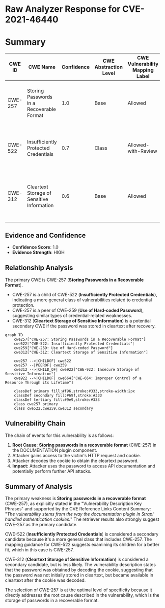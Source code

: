 # Raw Analyzer Response for CVE-2021-46440

# Summary
| CWE ID | CWE Name | Confidence | CWE Abstraction Level | CWE Vulnerability Mapping Label | CWE-Vulnerability Mapping Notes |
|---|---|---|---|---|---|
| CWE-257 | Storing Passwords in a Recoverable Format | 1.0 | Base | Allowed | Primary CWE: This is the most direct match to the vulnerability description. |
| CWE-522 | Insufficiently Protected Credentials | 0.7 | Class | Allowed-with-Review | Secondary: Could be a broader classification, but CWE-257 is more specific. |
| CWE-312 | Cleartext Storage of Sensitive Information | 0.6 | Base | Allowed | Secondary:  Potentially applicable if the password was stored in cleartext after being recovered. |

## Evidence and Confidence

*   **Confidence Score:** 1.0
*   **Evidence Strength:** HIGH

## Relationship Analysis
The primary CWE is CWE-257 (**Storing Passwords in a Recoverable Format**).

- CWE-257 is a child of CWE-522 (**Insufficiently Protected Credentials**), indicating a more general class of vulnerabilities related to credential protection.
- CWE-257 is a peer of CWE-259 (**Use of Hard-coded Password**), suggesting similar types of credential-related weaknesses.
- CWE-312 (**Cleartext Storage of Sensitive Information**) is a potential secondary CWE if the password was stored in cleartext after recovery.

```mermaid
graph TD
    cwe257["CWE-257: Storing Passwords in a Recoverable Format"]
    cwe522["CWE-522: Insufficiently Protected Credentials"]
    cwe259["CWE-259: Use of Hard-coded Password"]
    cwe312["CWE-312: Cleartext Storage of Sensitive Information"]

    cwe257 -->|CHILDOF| cwe522
    cwe257 --|PEEROF| cwe259
    cwe312 -->|CHILD_OF| cwe922["CWE-922: Insecure Storage of Sensitive Information"]
    cwe922 -->|CHILDOF| cwe664["CWE-664: Improper Control of a Resource Through its Lifetime"]
    
    classDef primary fill:#f96,stroke:#333,stroke-width:2px
    classDef secondary fill:#69f,stroke:#333
    classDef tertiary fill:#9e9,stroke:#333
    class cwe257 primary
    class cwe522,cwe259,cwe312 secondary
```

## Vulnerability Chain
The chain of events for this vulnerability is as follows:

1.  **Root Cause:** **Storing passwords in a recoverable format** (CWE-257) in the DOCUMENTATION plugin component.
2.  Attacker gains access to the victim's HTTP request and cookie.
3.  Attacker decodes the cookie to obtain the cleartext password.
4.  **Impact:** Attacker uses the password to access API documentation and potentially perform further API attacks.

## Summary of Analysis
The primary weakness is **Storing passwords in a recoverable format** (CWE-257), as explicitly stated in the "Vulnerability Description Key Phrases" and supported by the CVE Reference Links Content Summary: "*The vulnerability stems from the way the documentation plugin in Strapi handled authentication cookies.*" The retriever results also strongly suggest CWE-257 as the primary candidate.

CWE-522 (**Insufficiently Protected Credentials**) is considered a secondary candidate because it's a more general class that includes CWE-257. The mapping guidance for CWE-522 suggests examining its children for a better fit, which in this case is CWE-257.

CWE-312 (**Cleartext Storage of Sensitive Information**) is considered a secondary candidate, but is less likely. The vulnerability description states that the password was obtained by decoding the cookie, suggesting that the password was not initially stored in cleartext, but became available in cleartext after the cookie was decoded.

The selection of CWE-257 is at the optimal level of specificity because it directly addresses the root cause described in the vulnerability, which is the storage of passwords in a recoverable format.